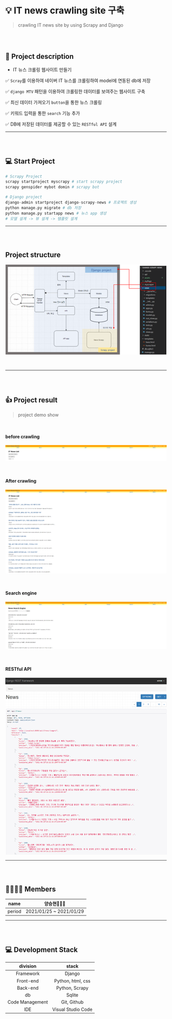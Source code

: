 # 💡 IT news crawling site 구축

> crawling IT news site by using Scrapy and Django

<br/><br/>

## 📑 Project description

- IT 뉴스 크롤링 웹사이트 만들기

✅ `Scray`를 이용하여 네이버 IT 뉴스를 크롤링하여 model에 연동된 db에 저장

✅ `django MTV` 패턴을 이용하여 크롤링한 데이터를 보여주는 웹사이트 구축

✅ 최신 데이터 가져오기 `button`을 통한 뉴스 크롤링

✅ 키워드 입력을 통한 `search` 기능 추가

✅ DB에 저장된 데이터를 제공할 수 있는 `RESTful API` 설계





---

<br/><br/>

## 💻 Start Project 

```python
# Scrapy Project
scrapy startproject myscrapy # start scrapy project
scrapy genspider mybot domin # scrapy bot
```

```python
# Django project
django-admin startproject django-scrapy-news # 프로젝트 생성 
python manage.py migrate # db 저장
python manage.py startapp news # 뉴스 app 생성
# 모델 설계 -> 뷰 설계 -> 템플릿 설계
```



---

<br/><br/>

## Project structure

![structure](README.assets/structure.png)

<br/>



---

<br/><br/>

## 👍 Project result

> project demo show

<br/>

#### before crawling

![before_crawling](README.assets/before_crawling.png)

<br/>

#### After crawling

![after_crawling](README.assets/after_crawling-1611982752175.png)

<br/>

#### Search engine

![search_engine](README.assets/search_engine.png)

<br/>

#### RESTful API

![restAPI](README.assets/restAPI.png)

---

<br/><br/>

## 👨‍👨‍👧‍👦 Members

| name   | 양승현👨🏻‍💻               |
| ------ | ----------------------- |
| period | 2021/01/25 ~ 2021/01/29 |





---



<br/><br/>

## 💻 Development Stack

|    division     |       stack        |
| :-------------: | :----------------: |
|    Framework    |       Django       |
|    Front-end    | Python, html, css  |
|    Back-end     |   Python, Scrapy   |
|       db        |       Sqlite       |
| Code Management |    Git, Github     |
|       IDE       | Visual Studio Code |

